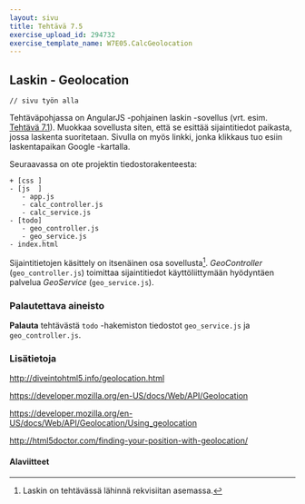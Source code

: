 ```yaml
---
layout: sivu
title: Tehtävä 7.5
exercise_upload_id: 294732
exercise_template_name: W7E05.CalcGeolocation
---
```


## Laskin - Geolocation

~~~
// sivu työn alla
~~~

Tehtäväpohjassa on AngularJS -pohjainen laskin -sovellus (vrt. esim. [Tehtävä 7.1](../tehtava71)). Muokkaa sovellusta siten, että se esittää sijaintitiedot paikasta, jossa laskenta suoritetaan. Sivulla on myös linkki, jonka klikkaus tuo esiin laskentapaikan Google -kartalla.

Seuraavassa on ote projektin tiedostorakenteesta:

~~~
+ [css ]
- [js  ]
   - app.js
   - calc_controller.js
   - calc_service.js
- [todo]
   - geo_controller.js
   - geo_service.js
- index.html    
~~~

Sijaintitietojen käsittely on itsenäinen osa sovellusta[^1]. *GeoController* (`geo_controller.js`) toimittaa sijaintitiedot käyttöliittymään hyödyntäen palvelua *GeoService* (`geo_service.js`).

[^1]: Laskin on tehtävässä lähinnä rekvisiitan asemassa.

### Palautettava aineisto

**Palauta** tehtävästä `todo` -hakemiston tiedostot `geo_service.js` ja `geo_controller.js`. 

### Lisätietoja

<http://diveintohtml5.info/geolocation.html>

<https://developer.mozilla.org/en-US/docs/Web/API/Geolocation>

<https://developer.mozilla.org/en-US/docs/Web/API/Geolocation/Using_geolocation>

<http://html5doctor.com/finding-your-position-with-geolocation/>

#### Alaviitteet

